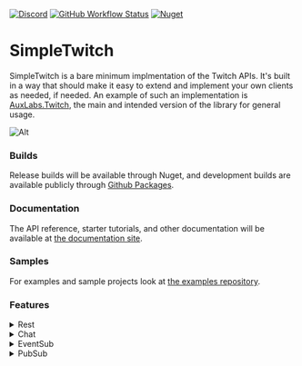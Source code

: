 [![Discord](https://discordapp.com/api/guilds/257698577894080512/widget.png)](https://discord.gg/yd8x2wM) 
[![GitHub Workflow Status](https://img.shields.io/github/actions/workflow/status/AuxLabs/SimpleTwitch/main.yml?logo=github)](https://github.com/AuxLabs/SimpleTwitch/actions/workflows/main.yml)
[![Nuget](https://img.shields.io/nuget/v/AuxLabs.SimpleTwitch?logo=nuget)]()

# SimpleTwitch

SimpleTwitch is a bare minimum implmentation of the Twitch APIs. It's built in a way that should make it easy to extend and implement your own clients as needed, if needed. An example of such an implementation is [AuxLabs.Twitch](https://github.com/AuxLabs/Twitch), the main and intended version of the library for general usage.

![Alt](https://repobeats.axiom.co/api/embed/acf35d86a762b5cebeda64f3907597676d78a84c.svg "Repobeats analytics image")

### Builds

Release builds will be available through Nuget, and development builds are available publicly through [Github Packages](https://github.com/orgs/AuxLabs/packages?repo_name=SimpleTwitch).

### Documentation

The API reference, starter tutorials, and other documentation will be available at [the documentation site](https://docs.auxlabs.org/SimpleTwitch/).

### Samples

For examples and sample projects look at [the examples repository](https://github.com/AuxLabs/SimpleTwitch-Examples).

### Features
<details>
  <summary>Rest</summary>
    
- [x] Global ratelimit handling
- [ ] Unique endpoint ratelimit handling
- [ ] Automatic token refresh
- [x] Provide a custom ratelimiter
- [x] Connect to a custom rest api url
- [ ] All endpoint categories progress
  - [x] 5/5 Identity
  - [x] 1/1 Ads
  - [x] 2/2 Analytics
  - [x] 3/3 Bits
  - [x] 3/3 Channels
  - [x] 6/6 Channel Points
  - [x] 2/2 Charity
  - [x] 12/12 Chat
  - [x] 2/2 Clips
  - [ ] 0/4 Drops
  - [ ] 0/12 Extensions
  - [x] 3/3 EventSub
  - [x] 2/2 Games
  - [x] 1/1 Goals
  - [x] 1/1 Hype Trains
  - [ ] 5/19 Moderation
  - [ ] 0/3 Polls
  - [ ] 0/3 Predictions
  - [ ] 0/2 Raids
  - [ ] 0/6 Schedule
  - [ ] 0/2 Search
  - [ ] 0/3 Music
  - [ ] 0/5 Streams
  - [ ] 0/2 Subscriptions
  - [ ] 0/3 Tags
  - [ ] 0/2 Teams
  - [x] 9/9 Users
  - [x] 2/2 Videos
  - [x] 1/1 Whispers
</details>

<details>
  <summary>Chat</summary>

- [ ] Ratelimit handling
- [x] Automatic heartbeat
- [x] Automatic reconnection
- [x] Auto-detect unhandled tags
- [x] Provide a custom irc serializer
- [x] Connect to a custom websocket chat url
- [x] Authenticate anonymously
- [x] Handle all available events
  - [x] Capability Acknowledged
  - [x] Capability Denied
  - [x] Chat Cleared
  - [x] Message Deleted
  - [x] Global User State
  - [x] Notice Received
  - [x] Message Received
  - [x] Room State Received
  - [x] User Notice Received
  - [x] User State Received
  - [x] Whisper Received
  - [x] Channel Joined
  - [x] Channel Left
  - [x] Names Received
    
</details>

<details>
  <summary>EventSub</summary>

- [x] Subscribe/Unsubscribe/View subscriptions through Rest client
- [ ] Ratelimits and Subscription Costs
- [x] WebSocket client
- [ ] WebHook client
- [ ] Automatic heartbeat
- [x] Automatic reconnection
- [ ] Handle all available events
  - [ ] Followers
  - [ ] Subscriptions
  - [ ] Bits Cheered
  - [ ] Raids
  - [ ] User Banned
  - [ ] User Unbanned
  - [ ] Moderators
  - [ ] Rewards
  - [ ] Redemptions
  - [ ] Polls
  - [ ] Predictions
  - [ ] Charity Donations
  - [ ] Charity Campaigns
  - [ ] Drops Entitlements
  - [ ] Extension Bits Transactions
  - [ ] Goals
  - [ ] Hype Trains
  - [ ] Shield Mode
  - [ ] Shoutouts
  - [ ] Stream Status
  - [ ] Authorization Granted/Revoked
  - [ ] User Updated
    
    
</details>

<details>
  <summary>PubSub</summary>

- [ ] Ratelimits
- [ ] Automatic heartbeat
- [ ] Automatic reconnection
- [ ] Handle all available events
  - [ ] Bits
  - [ ] Bist Badge Unlocks
  - [ ] Channel Point Redemptions
  - [ ] Channel Subscriptions
  - [ ] Automod Queue
  - [ ] Moderator Actions
  - [ ] Low Trust User Status
  - [ ] Mdoerator Notifications
  - [ ] Whispers
    
</details>
